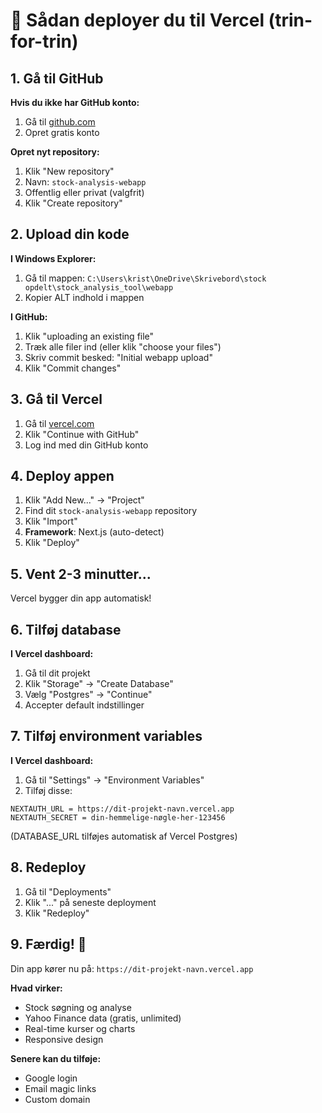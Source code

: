 # 🚀 Sådan deployer du til Vercel (trin-for-trin)

## 1. Gå til GitHub

**Hvis du ikke har GitHub konto:**
1. Gå til [github.com](https://github.com)
2. Opret gratis konto

**Opret nyt repository:**
1. Klik "New repository" 
2. Navn: `stock-analysis-webapp`
3. Offentlig eller privat (valgfrit)
4. Klik "Create repository"

## 2. Upload din kode

**I Windows Explorer:**
1. Gå til mappen: `C:\Users\krist\OneDrive\Skrivebord\stock opdelt\stock_analysis_tool\webapp`
2. Kopier ALT indhold i mappen

**I GitHub:**
1. Klik "uploading an existing file"
2. Træk alle filer ind (eller klik "choose your files")
3. Skriv commit besked: "Initial webapp upload"
4. Klik "Commit changes"

## 3. Gå til Vercel

1. Gå til [vercel.com](https://vercel.com)
2. Klik "Continue with GitHub"
3. Log ind med din GitHub konto

## 4. Deploy appen

1. Klik "Add New..." → "Project"
2. Find dit `stock-analysis-webapp` repository
3. Klik "Import"
4. **Framework**: Next.js (auto-detect)
5. Klik "Deploy"

## 5. Vent 2-3 minutter...

Vercel bygger din app automatisk!

## 6. Tilføj database

**I Vercel dashboard:**
1. Gå til dit projekt
2. Klik "Storage" → "Create Database"
3. Vælg "Postgres" → "Continue"
4. Accepter default indstillinger

## 7. Tilføj environment variables

**I Vercel dashboard:**
1. Gå til "Settings" → "Environment Variables"
2. Tilføj disse:

```
NEXTAUTH_URL = https://dit-projekt-navn.vercel.app
NEXTAUTH_SECRET = din-hemmelige-nøgle-her-123456
```

(DATABASE_URL tilføjes automatisk af Vercel Postgres)

## 8. Redeploy

1. Gå til "Deployments"
2. Klik "..." på seneste deployment
3. Klik "Redeploy"

## 9. Færdig! 🎉

Din app kører nu på: `https://dit-projekt-navn.vercel.app`

**Hvad virker:**
- Stock søgning og analyse
- Yahoo Finance data (gratis, unlimited)
- Real-time kurser og charts
- Responsive design

**Senere kan du tilføje:**
- Google login
- Email magic links
- Custom domain
